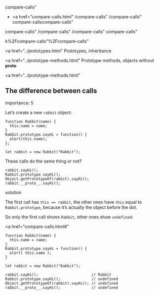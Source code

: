 compare-calls"

- <a href="compare-calls.html"
  /compare-calls"
  /compare-calls"
  compare-callscompare-calls"

<!-- -->

compare-calls"
/compare-calls"
/compare-calls"
compare-calls"

k%2Fcompare-calls"%2Fcompare-calls" </a>

<a href="../prototypes.html" Prototypes, inheritance</span></a>

<a href="../prototype-methods.html" Prototype methods, objects without **proto**</span></a>

<a href="../prototype-methods.html"

## The difference between calls

<span class="task__importance" title="How important is the task, from 1 to 5">importance: 5</span>

Let’s create a new `rabbit` object:

    function Rabbit(name) {
      this.name = name;
    }
    Rabbit.prototype.sayHi = function() {
      alert(this.name);
    };

    let rabbit = new Rabbit("Rabbit");

These calls do the same thing or not?

    rabbit.sayHi();
    Rabbit.prototype.sayHi();
    Object.getPrototypeOf(rabbit).sayHi();
    rabbit.__proto__.sayHi();

solution

The first call has `this == rabbit`, the other ones have `this` equal to `Rabbit.prototype`, because it’s actually the object before the dot.

So only the first call shows `Rabbit`, other ones show `undefined`:

<a href="compare-calls.html#"
<a href="compare-calls.html#" class="toolbar__button toolbar__button_edit" title="open in sandbox"></a>

    function Rabbit(name) {
      this.name = name;
    }
    Rabbit.prototype.sayHi = function() {
      alert( this.name );
    }

    let rabbit = new Rabbit("Rabbit");

    rabbit.sayHi();                        // Rabbit
    Rabbit.prototype.sayHi();              // undefined
    Object.getPrototypeOf(rabbit).sayHi(); // undefined
    rabbit.__proto__.sayHi();              // undefined
